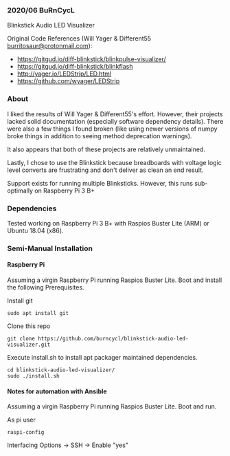 ### 2020/06 BuRnCycL

Blinkstick Audio LED Visualizer

Original Code References (Will Yager & Different55 <burritosaur@protonmail.com>):
 - https://gitgud.io/diff-blinkstick/blinkpulse-visualizer/
 - https://gitgud.io/diff-blinkstick/blinkflash
 - http://yager.io/LEDStrip/LED.html
 - https://github.com/wyager/LEDStrip

### About

I liked the results of Will Yager & Different55's effort. However, their projects lacked solid documentation (especially software dependency details). 
There were also a few things I found broken (like using newer versions of numpy broke things in addition to seeing method deprecation warnings).

It also appears that both of these projects are relatively unmaintained.

Lastly, I chose to use the Blinkstick because breadboards with voltage logic level converts are frustrating and don't deliver as clean an end result.  

Support exists for running multiple Blinksticks. However, this runs sub-optimally on Raspberry Pi 3 B+

### Dependencies

Tested working on Raspberry Pi 3 B+ with Raspios Buster Lite (ARM) or Ubuntu 18.04 (x86).

### Semi-Manual Installation

#### Raspberry Pi

Assuming a virgin Raspberry Pi running Raspios Buster Lite. Boot and install the following Prerequisites.

Install git
```
sudo apt install git 
```

Clone this repo
```
git clone https://github.com/burncycl/blinkstick-audio-led-visualizer.git
```

Execute install.sh to install apt packager maintained dependencies.
```
cd blinkstick-audio-led-visualizer/
sudo ./install.sh
```


#### Notes for automation with Ansible

Assuming a virgin Raspberry Pi running Raspios Buster Lite. Boot and run.

As pi user
```
raspi-config
```
Interfacing Options -> SSH -> Enable "yes"


